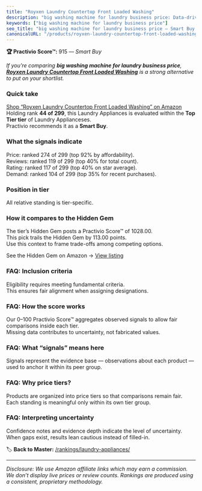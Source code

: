 ```yaml
---
title: "Royxen Laundry Countertop Front Loaded Washing"
description: "big washing machine for laundry business price: Data-driven within Top Tier ranking using the Practivio Score™. Positioned by quality, value, demand, findabili…"
keywords: ["big washing machine for laundry business price"]
seo_title: "big washing machine for laundry business price — Smart Buy Top Tier (2025)"
canonicalURL: "/products/royxen-laundry-countertop-front-loaded-washing-B0D9JTS3YN/"
---
```


**🏆 Practivio Score™:** 915 — _Smart Buy_


*If you're comparing **big washing machine for laundry business price**, **[Royxen Laundry Countertop Front Loaded Washing](https://www.amazon.com/dp/B0D9JTS3YN?tag=practivio-20)** is a strong alternative to put on your shortlist.*
### Quick take
[Shop “Royxen Laundry Countertop Front Loaded Washing” on Amazon](https://www.amazon.com/dp/B0D9JTS3YN?tag=practivio-20)
Holding rank **44 of 299**, this Laundry Appliances is evaluated within the **Top Tier tier** of Laundry Applianceses.  
Practivio recommends it as a **Smart Buy**.

### What the signals indicate
Price: ranked 274 of 299 (top 92% by affordability).  
Reviews: ranked 119 of 299 (top 40% for total count).  
Rating: ranked 117 of 299 (top 40% on star average).  
Demand: ranked 104 of 299 (top 35% for recent purchases).

### Position in tier
All relative standing is tier-specific.

### How it compares to the Hidden Gem
The tier’s Hidden Gem posts a Practivio Score™ of 1028.00.  
This pick trails the Hidden Gem by 113.00 points.  
Use this context to frame trade-offs among competing options.  

See the Hidden Gem on Amazon → [View listing](https://www.amazon.com/dp/B09YLKMHLH?tag=practivio-20)

### FAQ: Inclusion criteria
Eligibility requires meeting fundamental criteria.  
This ensures fair alignment when assigning designations.

### FAQ: How the score works
Our 0–100 Practivio Score™ aggregates observed signals to allow fair comparisons inside each tier.  
Missing data contributes to uncertainty, not fabricated values.

### FAQ: What “signals” means here
Signals represent the evidence base — observations about each product — used to anchor it within its peer group.

### FAQ: Why price tiers?
Products are organized into price tiers so that comparisons remain fair.  
Each standing is meaningful only within its own tier group.

### FAQ: Interpreting uncertainty
Confidence notes and evidence depth indicate the level of uncertainty.  
When gaps exist, results lean cautious instead of filled-in.


🏷️ **Back to Master:** [/rankings/laundry-appliances/](/rankings/laundry-appliances/)

---
_Disclosure: We use Amazon affiliate links which may earn a commission. We don’t display live prices or review counts. Rankings are produced using a consistent, proprietary methodology._
